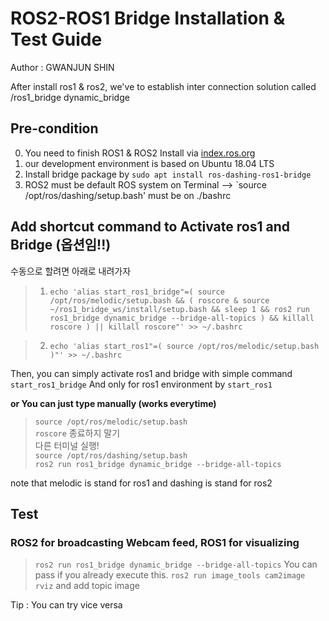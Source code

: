 # ROS2-ROS1 Bridge Installation & Test Guide
Author : GWANJUN SHIN

After install ros1 & ros2, we've to establish inter connection solution called /ros1_bridge dynamic_bridge



## Pre-condition 
0. You need to finish ROS1 & ROS2 Install via [index.ros.org](https://index.ros.org/doc/ros2/Installation/Dashing/Linux-Install-Debians/)
1. our development environment is based on Ubuntu 18.04 LTS
2. Install bridge package by `sudo apt install ros-dashing-ros1-bridge`
3. ROS2 must be default ROS system on Terminal --> `source /opt/ros/dashing/setup.bash' must be on ./bashrc

## Add shortcut command to Activate ros1 and Bridge (옵션임!!)

수동으로 할려면 아래로 내려가자

> 1. `echo 'alias start_ros1_bridge"=( source /opt/ros/melodic/setup.bash && ( roscore & source ~/ros1_bridge_ws/install/setup.bash && sleep 1 && ros2 run ros1_bridge dynamic_bridge --bridge-all-topics ) && killall roscore ) || killall roscore"' >> ~/.bashrc `   
   
> 2. ` echo 'alias start_ros1"=( source /opt/ros/melodic/setup.bash )"' >> ~/.bashrc `   

Then, you can simply activate ros1 and bridge with simple command `start_ros1_bridge` 
And only for ros1 environment by `start_ros1`


__or You can just type manually (works everytime)__
> `source /opt/ros/melodic/setup.bash `   
> `roscore`   종료하지 말기   
> 다른 터미널 실행!   
> `source /opt/ros/dashing/setup.bash`          
> `ros2 run ros1_bridge dynamic_bridge --bridge-all-topics`      

note that melodic is stand for ros1 and dashing is stand for ros2


## Test
### ROS2 for broadcasting Webcam feed, ROS1 for visualizing
> `ros2 run ros1_bridge dynamic_bridge --bridge-all-topics`    You can pass if you already execute this.
> `ros2 run image_tools cam2image`   
> `rviz` and add topic image

Tip : You can try vice versa

